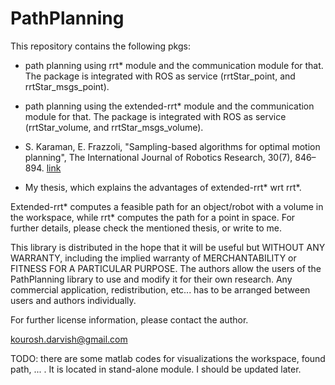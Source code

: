 # PathPlanning

This repository contains the following pkgs:

- path planning using rrt* module and the communication module for that. The package is integrated with ROS as service (rrtStar_point, and rrtStar_msgs_point).
 
- path planning using the extended-rrt* module and the communication module for that. The package is integrated with ROS as service (rrtStar_volume, and rrtStar_msgs_volume).
   
 
 - S. Karaman, E. Frazzoli, "Sampling-based algorithms for optimal motion planning", The International Journal of Robotics Research, 30(7), 846–894. [link](https://journals.sagepub.com/doi/abs/10.1177/0278364911406761#articleCitationDownloadContainer)

- My thesis, which explains the advantages of extended-rrt* wrt rrt*.

Extended-rrt* computes a feasible path for an object/robot with a volume in the workspace, while rrt* computes the path for a point in space. For further details, please check the mentioned thesis, or write to me.

This library is distributed in the hope that it will be useful but WITHOUT ANY WARRANTY, including the implied warranty of MERCHANTABILITY or FITNESS FOR A PARTICULAR PURPOSE. The authors allow the users of the PathPlanning library to use and modify it for their own research. Any commercial application, redistribution, etc... has to be arranged between users and authors individually.

For further license information, please contact the author.

kourosh.darvish@gmail.com


TODO: there are some matlab codes for visualizations the workspace, found path, ... . It is located in stand-alone module. I should be updated later.



